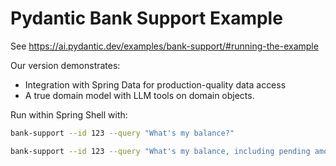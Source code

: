 # Pydantic Bank Support Example

See https://ai.pydantic.dev/examples/bank-support/#running-the-example

Our version demonstrates:

- Integration with Spring Data for production-quality data access
- A true domain model with LLM tools on domain objects.

Run within Spring Shell with:

```bash
bank-support --id 123 --query "What's my balance?"

bank-support --id 123 --query "What's my balance, including pending amounts. Also, I have lost my card. Can you help?"
```

